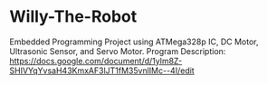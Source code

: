 # Willy-The-Robot
Embedded Programming Project using ATMega328p IC, DC Motor, Ultrasonic Sensor, and Servo Motor.
Program Description: https://docs.google.com/document/d/1ylm8Z-SHIVYqYvsaH43KmxAF3lJT1fM35vnlIMc--4I/edit 
